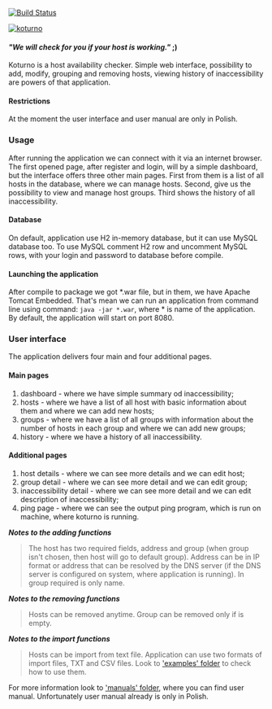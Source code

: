 [![Build Status](https://travis-ci.org/sacull/koturno.svg?branch=master)](https://travis-ci.org/sacull/koturno) 

[![koturno](https://user-images.githubusercontent.com/9057882/72901019-46dc0800-3d29-11ea-8e32-43004957ad6f.png)](https://github.com/sacull/koturno)

#### *"We will check for you if your host is working."* ;)
Koturno is a host availability checker. Simple web interface, possibility to add, modify, grouping and removing hosts, 
viewing history of inaccessibility are powers of that application. 

#### Restrictions
At the moment the user interface and user manual are only in Polish.

### Usage
After running the application we can connect with it via an internet browser. The first opened page, after register 
and login, will by a simple dashboard, but the interface offers three other main pages. First from them is a list of 
all hosts in the database, where we can manage hosts. Second, give us the possibility to view and manage host groups. 
Third shows the history of all inaccessibility.

#### Database
On default, application use H2 in-memory database, but it can use MySQL database too. To use MySQL comment H2 row 
and uncomment MySQL rows, with your login and password to database before compile.

#### Launching the application
After compile to package we got \*.war file, but in them, we have Apache Tomcat Embedded. That's mean we can run 
an application from command line using command: `java -jar *.war`, where \* is name of the application. 
By default, the application will start on port 8080.

### User interface
The application delivers four main and four additional pages. 

#### Main pages
1. dashboard - where we have simple summary od inaccessibility;
2. hosts - where we have a list of all host with basic information about them and where we can add new hosts;
3. groups - where we have a list of all groups with information about the number of hosts in each group and where we 
can add new groups;
4. history - where we have a history of all inaccessibility.

#### Additional pages
1. host details - where we can see more details and we can edit host;
2. group detail - where we can see more detail and we can edit group;
3. inaccessibility detail - where we can see more detail and we can edit description of inaccessibility;
4. ping page - where we can see the output ping program, which is run on machine, where koturno is running.

***Notes to the adding functions***

>The host has two required fields, address and group (when group isn't chosen, then host will go to default group). 
Address can be in IP format or address that can be resolved by the DNS server (if the DNS server is configured on system, 
where application is running). In group required is only name.

***Notes to the removing functions***

>Hosts can be removed anytime. Group can be removed only if is empty.

***Notes to the import functions***

>Hosts can be import from text file. Application can use two formats of import files, TXT and CSV files. Look to 
['examples' folder](https://github.com/sacull/koturno/tree/master/examples) to check how to use them.

For more information look to ['manuals' folder](https://github.com/sacull/koturno/tree/master/manuals), where you can find user manual. Unfortunately user manual already is only 
in Polish.

